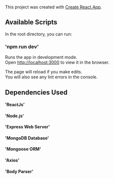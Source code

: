 This project was created with [Create React App](https://github.com/facebook/create-react-app).

## Available Scripts

In the root directory, you can run:

### 'npm run dev'

Runs the app in development mode. <br />
Open [http://localhost:3000](http://localhost:3000) to view it in the browser.

The page will reload if you make edits.<br />
You will also see any lint errors in the console.

## Dependencies Used

#### 'ReactJs'
#### 'Node.js'
#### 'Express Web Server'
#### 'MongoDB Database'
#### 'Mongoose ORM'
#### 'Axios'
#### 'Body Parser'